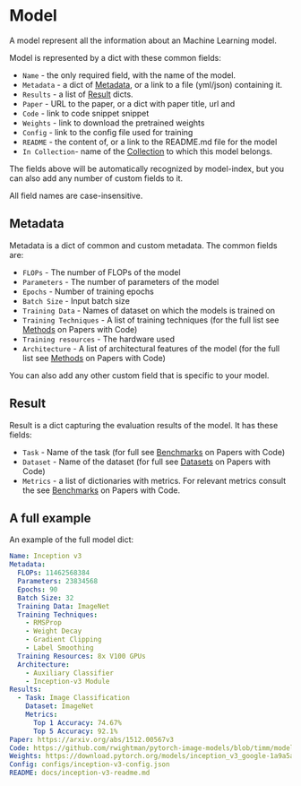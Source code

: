 # Model

A model represent all the information about an Machine Learning model. 

Model is represented by a dict with these common fields:

- `Name` - the only required field, with the name of the model. 
- `Metadata` - a dict of [Metadata](#metadata), or a link to a file (yml/json) containing it.
- `Results` - a list of [Result](#result) dicts.
- `Paper` -  URL to the paper, or a dict with paper title, url and   
- `Code` - link to code snippet snippet
- `Weights` - link to download the pretrained weights
- `Config` - link to the config file used for training
- `README` - the content of, or a link to the README.md file for the model
- `In Collection`- name of the [Collection](collection.html) to which this model belongs.  

The fields above will be automatically recognized by model-index, but you can
also add any number of custom fields to it. 

All field names are case-insensitive. 

## Metadata

Metadata is a dict of common and custom metadata. The common
fields are:

- `FLOPs` - The number of FLOPs of the model
- `Parameters` - The number of parameters of the model
- `Epochs` - Number of training epochs
- `Batch Size` - Input batch size
- `Training Data` - Names of dataset on which the models is trained on
- `Training Techniques` - A list of training techniques (for the full list see 
[Methods](https://paperswithcode.com/methods) on Papers with Code)
- `Training resources` - The hardware used
- `Architecture` - A list of architectural features of the model (for the full list see 
[Methods](https://paperswithcode.com/methods) on Papers with Code)

You can also add any other custom field that is specific to your model.

## Result

Result is a dict capturing the evaluation results of the model. It has
these fields:

- `Task` - Name of the task (for full see [Benchmarks](https://paperswithcode.com/sota) on Papers with Code)
- `Dataset` - Name of the dataset (for full see [Datasets](https://paperswithcode.com/datasets) on Papers with Code)
- `Metrics` - a list of dictionaries with metrics. For relevant metrics consult the see [Benchmarks](https://paperswithcode.com/sota) on Papers with Code.

## A full example

An example of the full model dict:

```yaml
Name: Inception v3
Metadata:
  FLOPs: 11462568384
  Parameters: 23834568
  Epochs: 90
  Batch Size: 32
  Training Data: ImageNet  
  Training Techniques: 
    - RMSProp
    - Weight Decay
    - Gradient Clipping
    - Label Smoothing
  Training Resources: 8x V100 GPUs
  Architecture:
    - Auxiliary Classifier
    - Inception-v3 Module
Results:
  - Task: Image Classification
    Dataset: ImageNet
    Metrics:
      Top 1 Accuracy: 74.67%
      Top 5 Accuracy: 92.1%
Paper: https://arxiv.org/abs/1512.00567v3
Code: https://github.com/rwightman/pytorch-image-models/blob/timm/models/inception_v3.py#L442
Weights: https://download.pytorch.org/models/inception_v3_google-1a9a5a14.pth 
Config: configs/inception-v3-config.json
README: docs/inception-v3-readme.md
```

